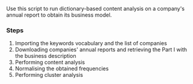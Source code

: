<!-- Automated Identification and Taxonomy of Business Models -->

Use this script to run dictionary-based content analysis on a company's annual report to obtain its business model.

### Steps

1. Importing the keywords vocabulary and the list of companies
2. Downloading companies' annual reports and retrieving the Part I with the business description
3. Performing content analysis
4. Normalising the obtained frequencies
5. Performing cluster analysis

